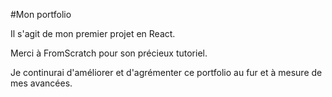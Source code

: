 #Mon portfolio

Il s'agit de mon premier projet en React.

Merci à FromScratch pour son précieux tutoriel.

Je continurai d'améliorer et d'agrémenter ce portfolio au fur et à mesure de mes avancées.


